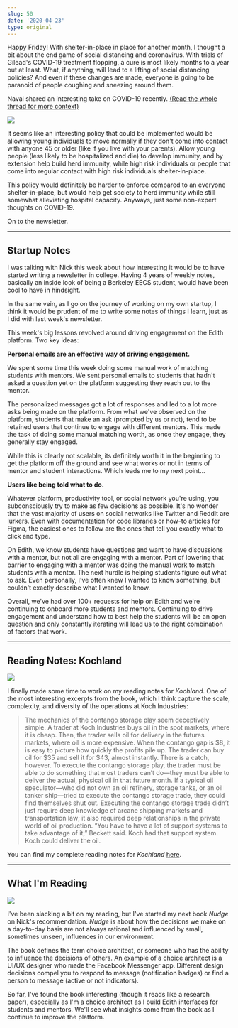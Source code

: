 ```yaml
---
slug: 50
date: '2020-04-23'
type: original
---
```


Happy Friday! With shelter-in-place in place for another month, I thought a bit about the end game of social distancing and coronavirus. With trials of Gilead's COVID-19 treatment flopping, a cure is most likely months to a year out at least. What, if anything, will lead to a lifting of social distancing policies? And even if these changes are made, everyone is going to be paranoid of people coughing and sneezing around them.

Naval shared an interesting take on COVID-19 recently. [(Read the whole thread for more context)](https://twitter.com/naval/status/1250862893605634048)

![](/newsletters/50/naval-covid.png)

It seems like an interesting policy that could be implemented would be allowing young individuals to move normally if they don't come into contact with anyone 45 or older (like if you live with your parents). Allow young people (less likely to be hospitalized and die) to develop immunity, and by extension help build herd immunity, while high risk individuals or people that come into regular contact with high risk individuals shelter-in-place.

This policy would definitely be harder to enforce compared to an everyone shelter-in-place, but would help get society to herd immunity while still somewhat alleviating hospital capacity. Anyways, just some non-expert thoughts on COVID-19.

On to the newsletter.

---

## Startup Notes

I was talking with Nick this week about how interesting it would be to have started writing a newsletter in college. Having 4 years of weekly notes, basically an inside look of being a Berkeley EECS student, would have been cool to have in hindsight.

In the same vein, as I go on the journey of working on my own startup, I think it would be prudent of me to write some notes of things I learn, just as I did with last week's newsletter.

This week's big lessons revolved around driving engagement on the Edith platform. Two key ideas:

**Personal emails are an effective way of driving engagement.**

We spent some time this week doing some manual work of matching students with mentors. We sent personal emails to students that hadn't asked a question yet on the platform suggesting they reach out to the mentor.

The personalized messages got a lot of responses and led to a lot more asks being made on the platform. From what we've observed on the platform, students that make an ask (prompted by us or not), tend to be retained users that continue to engage with different mentors. This made the task of doing some manual matching worth, as once they engage, they generally stay engaged.

While this is clearly not scalable, its definitely worth it in the beginning to get the platform off the ground and see what works or not in terms of mentor and student interactions. Which leads me to my next point...

**Users like being told what to do.**

Whatever platform, productivity tool, or social network you're using, you subconsciously try to make as few decisions as possible. It's no wonder that the vast majority of users on social networks like Twitter and Reddit are lurkers. Even with documentation for code libraries or how-to articles for Figma, the easiest ones to follow are the ones that tell you exactly what to click and type.

On Edith, we know students have questions and want to have discussions with a mentor, but not all are engaging with a mentor. Part of lowering that barrier to engaging with a mentor was doing the manual work to match students with a mentor. The next hurdle is helping students figure out what to ask. Even personally, I've often knew I wanted to know something, but couldn't exactly describe what I wanted to know.

Overall, we've had over 100+ requests for help on Edith and we're continuing to onboard more students and mentors. Continuing to drive engagement and understand how to best help the students will be an open question and only constantly iterating will lead us to the right combination of factors that work.

---

## Reading Notes: Kochland

![](/books/kochland.jpg)

I finally made some time to work on my reading notes for *Kochland*. One of the most interesting excerpts from the book, which I think capture the scale, complexity, and diversity of the operations at Koch Industries:

> The mechanics of the contango storage play seem deceptively simple. A trader at Koch Industries buys oil in the spot markets, where it is cheap. Then, the trader sells oil for delivery in the futures markets, where oil is more expensive. When the contango gap is $8, it is easy to picture how quickly the profits pile up. The trader can buy oil for $35 and sell it for $43, almost instantly. There is a catch, however. To execute the contango storage play, the trader must be able to do something that most traders can’t do—they must be able to deliver the actual, physical oil in that future month. If a typical oil speculator—who did not own an oil refinery, storage tanks, or an oil tanker ship—tried to execute the contango storage trade, they could find themselves shut out. Executing the contango storage trade didn’t just require deep knowledge of arcane shipping markets and transportation law; it also required deep relationships in the private world of oil production. “You have to have a lot of support systems to take advantage of it,” Beckett said. Koch had that support system. Koch could deliver the oil.

You can find my complete reading notes for *Kochland* [here](/blog/kochland).

---

## What I'm Reading

![](/books/nudge.jpg)

I've been slacking a bit on my reading, but I've started my next book *Nudge* on Nick's recommendation. *Nudge* is about how the decisions we make on a day-to-day basis are not always rational and influenced by small, sometimes unseen, influences in our environment.

The book defines the term choice architect, or someone who has the ability to influence the decisions of others. An example of a choice architect is a UI/UX designer who made the Facebook Messenger app. Different design decisions compel you to respond to message (notification badges) or find a person to message (active or not indicators).

So far, I've found the book interesting (though it reads like a research paper), especially as I'm a choice architect as I build Edith interfaces for students and mentors. We'll see what insights come from the book as I continue to improve the platform.